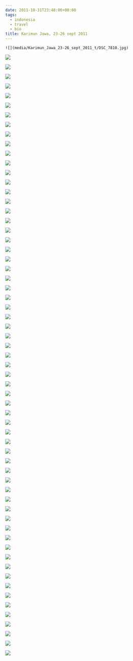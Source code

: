 ```yaml
---
date: 2011-10-31T23:48:00+00:00
tags:
  - indonesia
  - travel
  - bio
title: Karimun Jawa, 23-26 sept 2011
---
```

	![](media/Karimun_Jawa_23-26_sept_2011_t/DSC_7810.jpg)

![](media/Karimun_Jawa_23-26_sept_2011_t/DSC_7877.jpg)

![](media/Karimun_Jawa_23-26_sept_2011_t/DSC_7902.jpg)

![](media/Karimun_Jawa_23-26_sept_2011_t/DSC_7905.jpg)

![](media/Karimun_Jawa_23-26_sept_2011_t/DSC_7915.jpg)

![](media/Karimun_Jawa_23-26_sept_2011_t/DSC_7919.jpg)

![](media/Karimun_Jawa_23-26_sept_2011_t/DSC_7929.jpg)

![](media/Karimun_Jawa_23-26_sept_2011_t/DSC_7943.jpg)

![](media/Karimun_Jawa_23-26_sept_2011_t/DSC_7987.jpg)

![](media/Karimun_Jawa_23-26_sept_2011_t/DSC_7998.jpg)

![](media/Karimun_Jawa_23-26_sept_2011_t/DSC_8013.jpg)

![](media/Karimun_Jawa_23-26_sept_2011_t/DSC_8023.jpg)

![](media/Karimun_Jawa_23-26_sept_2011_t/DSC_8024.jpg)

![](media/Karimun_Jawa_23-26_sept_2011_t/DSC_8033.jpg)

![](media/Karimun_Jawa_23-26_sept_2011_t/DSC_8094.jpg)

![](media/Karimun_Jawa_23-26_sept_2011_t/DSC_8096.jpg)

![](media/Karimun_Jawa_23-26_sept_2011_t/DSC_8104.jpg)

![](media/Karimun_Jawa_23-26_sept_2011_t/DSC_8108.jpg)

![](media/Karimun_Jawa_23-26_sept_2011_t/DSC_8113.jpg)

![](media/Karimun_Jawa_23-26_sept_2011_t/DSC_8134.jpg)

![](media/Karimun_Jawa_23-26_sept_2011_t/DSC_8136.jpg)

![](media/Karimun_Jawa_23-26_sept_2011_t/DSC_8144.jpg)

![](media/Karimun_Jawa_23-26_sept_2011_t/DSC_8156.jpg)

![](media/Karimun_Jawa_23-26_sept_2011_t/DSC_8169.jpg)

![](media/Karimun_Jawa_23-26_sept_2011_t/DSC_8173.jpg)

![](media/Karimun_Jawa_23-26_sept_2011_t/DSC_8189.jpg)

![](media/Karimun_Jawa_23-26_sept_2011_t/DSC_8232.jpg)

![](media/Karimun_Jawa_23-26_sept_2011_t/DSC_8237.jpg)

![](media/Karimun_Jawa_23-26_sept_2011_t/DSC_8241.jpg)

![](media/Karimun_Jawa_23-26_sept_2011_t/DSC_8262.jpg)

![](media/Karimun_Jawa_23-26_sept_2011_t/DSC_8267.jpg)

![](media/Karimun_Jawa_23-26_sept_2011_t/DSC_8276.jpg)

![](media/Karimun_Jawa_23-26_sept_2011_t/DSC_8288.jpg)

![](media/Karimun_Jawa_23-26_sept_2011_t/DSC_8296.jpg)

![](media/Karimun_Jawa_23-26_sept_2011_t/DSC_8301.jpg)

![](media/Karimun_Jawa_23-26_sept_2011_t/DSC_8308.jpg)

![](media/Karimun_Jawa_23-26_sept_2011_t/DSC_8310.jpg)

![](media/Karimun_Jawa_23-26_sept_2011_t/DSC_8318.jpg)

![](media/Karimun_Jawa_23-26_sept_2011_t/DSC_8332.jpg)

![](media/Karimun_Jawa_23-26_sept_2011_t/DSC_8333.jpg)

![](media/Karimun_Jawa_23-26_sept_2011_t/DSC_8396.jpg)

![](media/Karimun_Jawa_23-26_sept_2011_t/DSC_8407.jpg)

![](media/Karimun_Jawa_23-26_sept_2011_t/DSC_8431.jpg)

![](media/Karimun_Jawa_23-26_sept_2011_t/DSC_8450.jpg)

![](media/Karimun_Jawa_23-26_sept_2011_t/DSC_8459.jpg)

![](media/Karimun_Jawa_23-26_sept_2011_t/DSC_8475.jpg)

![](media/Karimun_Jawa_23-26_sept_2011_t/DSC_8482.jpg)

![](media/Karimun_Jawa_23-26_sept_2011_t/DSC_8492.jpg)

![](media/Karimun_Jawa_23-26_sept_2011_t/DSC_8524.jpg)

![](media/Karimun_Jawa_23-26_sept_2011_t/DSC_8531.jpg)

![](media/Karimun_Jawa_23-26_sept_2011_t/DSC_8535.jpg)

![](media/Karimun_Jawa_23-26_sept_2011_t/DSC_8540.jpg)

![](media/Karimun_Jawa_23-26_sept_2011_t/DSC_8557.jpg)

![](media/Karimun_Jawa_23-26_sept_2011_t/DSC_8572.jpg)

![](media/Karimun_Jawa_23-26_sept_2011_t/DSC_8595.jpg)

![](media/Karimun_Jawa_23-26_sept_2011_t/DSC_8656.jpg)

![](media/Karimun_Jawa_23-26_sept_2011_t/DSC_8667.jpg)

![](media/Karimun_Jawa_23-26_sept_2011_t/DSC_8677.jpg)

![](media/Karimun_Jawa_23-26_sept_2011_t/DSC_8700.jpg)

![](media/Karimun_Jawa_23-26_sept_2011_t/DSC_8706.jpg)

![](media/Karimun_Jawa_23-26_sept_2011_t/DSC_8713.jpg)

![](media/Karimun_Jawa_23-26_sept_2011_t/DSC_8734.jpg)

![](media/Karimun_Jawa_23-26_sept_2011_t/DSC_8744.jpg)

![](media/Karimun_Jawa_23-26_sept_2011_t/DSC_8819.jpg)